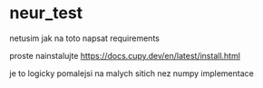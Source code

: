 # neur_test

netusim jak na toto napsat requirements

proste nainstalujte <https://docs.cupy.dev/en/latest/install.html>

je to logicky pomalejsi na malych sitich nez numpy implementace